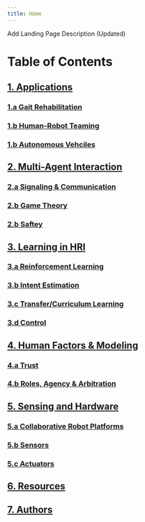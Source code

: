 ```yaml
---
title: Home
---
```


Add Landing Page Description (Updated)

# Table of Contents
## [1. Applications](/Applications/Applications_Home.md) 
### [1.a Gait Rehabilitation](/Applications/Gait_Rehab.md) 
### [1.b Human-Robot Teaming](/Applications/HRT.md) 
### [1.b Autonomous Vehciles](/Applications/AV.md) 

## [2. Multi-Agent Interaction](/Multi_Agent_Interaction/Multi_Agent_Interaction_Home.md) 
### [2.a Signaling & Communication](/Multi_Agent_Interaction/Signaling.md) 
### [2.b Game Theory](/Multi_Agent_Interaction/GT.md) 
### [2.b Saftey](/Multi_Agent_Interaction/Saftey.md) 

## [3. Learning in HRI](/Learning/Learning_Home.md) 
### [3.a Reinforcement Learning](/Learning/RL.md) 
### [3.b Intent Estimation](/Learning/Intent.md) 
### [3.c Transfer/Curriculum Learning](/Learning/Transfer.md) 
### [3.d Control](/Learning/Control.md) 

## [4. Human Factors & Modeling](/Human_Modeling/Human_Modeling_Home.md) 
### [4.a Trust](/Human_Modeling/Trust.md) 
### [4.b Roles, Agency & Arbitration](/Human_Modeling/Roles.md) 

## [5. Sensing and Hardware](/Sensing_And_Hardware/Sensing_And_Hardware_Home.md) 
### [5.a Collaborative Robot Platforms](/Sensing_And_Hardware/Robots.md) 
### [5.b Sensors](/Sensing_And_Hardware/Sensors.md) 
### [5.c Actuators](/Sensing_And_Hardware/Actuators.md) 

## [6. Resources](/Resources/Resources_Home.md) 
## [7. Authors](/Resources/Authors_Home.md) 
